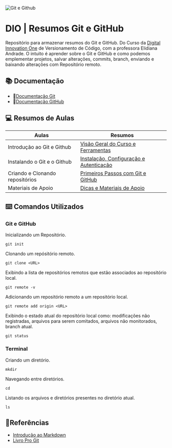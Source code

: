 ![Git e Github](https://i.pinimg.com/736x/ad/55/b6/ad55b65ce48d82309f22cf708e991033.jpg)
# DIO | Resumos Git e GitHub
Repositório para armazenar resumos do Git e GitHub. Do Curso da [Digital Innovation One](https://www.dio.me/) de Versionamento de Código, com a professora Elidiana Andrade. O intuito é aprender sobre o Git e GitHub e como podemos emplementar projetos, salvar alterações, commits, branch, enviando e baixando alterações com Repositório remoto. 
## 📚 Documentação
- 📄[Documentação Git](https://git-scm.com/doc)
- 📄[Documentação GitHub](https://docs.github.com)
## 💻 Resumos de Aulas
| Aulas | Resumos |
|-------|---------|
|Introdução ao Git e Github|[Visão Geral do Curso e Ferramentas](https://web.dio.me/course/versionamento-de-codigo-com-git-e-github/learning/a377a00b-461c-4ab0-8258-3addd2fef14c?autoplay=1&back=%2Ftrack%2Fsuzano-python-developer&moduleId=undefined&tab=undefined)|
|Instalando o Git e o Github|[Instalação, Configuração e Autenticação](https://web.dio.me/course/versionamento-de-codigo-com-git-e-github/learning/599dd3dd-d189-474f-a55c-22f37b4472da?autoplay=1&back=%2Ftrack%2Fsuzano-python-developer&moduleId=undefined&tab=undefined)|
|Criando e  Clonando repositórios|[Primeiros Passos com Git e GitHub](https://web.dio.me/course/versionamento-de-codigo-com-git-e-github/learning/599dd3dd-d189-474f-a55c-22f37b4472da?autoplay=1&back=%2Ftrack%2Fsuzano-python-developer&moduleId=undefined&tab=undefine)|
|Materiais de Apoio|[Dicas e Materiais de Apoio](https://web.dio.me/course/versionamento-de-codigo-com-git-e-github/learning/599dd3dd-d189-474f-a55c-22f37b4472da?autoplay=1&back=%2Ftrack%2Fsuzano-python-developer&moduleId=undefined&tab=undefin)|
## ⌨️ Comandos Utilizados 
### Git e GitHub
Inicializando um Repositório.
```
git init
```
Clonando um repósitório remoto.
```
git clone <URL>
```
Exibindo a lista de repositórios remotos que estão associados ao repositório local.
```
git remote -v 
```
Adicionando um repositório remoto a um repositório local.
```
git remote add origin <URL>
```
Exibindo o estado atual do repositório local como: modificações não registradas, arquivos para serem comitados, arquivos não monitorados, branch atual.
```
git status
```
### Terminal
Criando um diretório. 
```
mkdir 
```
Navegando entre diretórios.
```
cd 
```
Listando os arquivos e diretórios presentes no diretório atual.
```
ls 
```
## 🔎Referências
- [Introdução ao Markdown](https://docs.github.com/pt/get-started/writing-on-github/getting-started-with-writing-and-formatting-on-github/quickstart-for-writing-on-github)  
- [Livro Pro Git](https://git-scm.com/book/en/v2)

